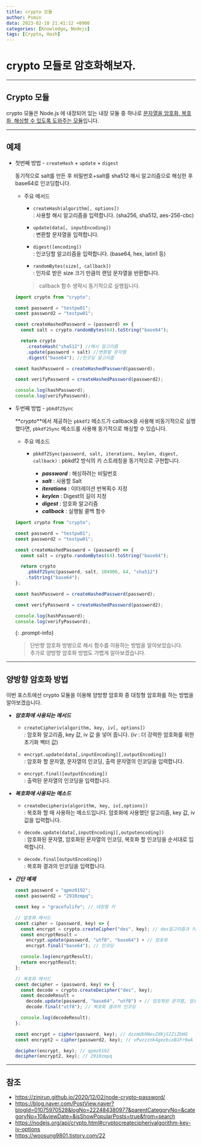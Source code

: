 ```yaml
---
title: crypto 모듈
author: Psmin
data: 2023-02-10 21:41:12 +0900
categories: [Knowledge, Nodejs]
tags: [Crypto, Hash]
---
```


# crypto 모듈로 암호화해보자.

---

## Crypto 모듈

crypto 모듈은 Node.js 에 내장되어 있는 내장 모듈 중 하나로 <u>문자열을 암호화, 복호화, 해싱할 수 있도록 도와주는 모듈</u>입니다.

---

## 예제

- 첫번째 방법 - `createHash` + `update` + `digest`

  동기적으로 salt를 만든 후 비밀번호+salt를 sha512 해시 알고리즘으로 해싱한 후 base64로 인코딩합니다.

  - 주요 메서드

    - `createHash(algorithm[, options])`  
      : 사용할 해시 알고리즘을 입력합니다. (sha256, sha512, aes-256-cbc)

    - `update(data[, inputEncoding])`  
      : 변환할 문자열을 입력합니다.

    - `digest([encoding])`  
      : 인코딩할 알고리즘을 입력합니다. (base64, hex, latin1 등)

    - `randomBytes(size[, callback])`  
      : 인자로 받은 size 크기 만큼의 랜덤 문자열을 반환합니다.

    > callback 함수 생략시 동기적으로 실행됩니다.

  ```js
  import crypto from "crypto";

  const password = "testpw01";
  const password2 = "testpw01";

  const createHashedPassword = (password) => {
    const salt = crypto.randomBytes(64).toString("base64");

    return crypto
      .createHash("sha512") //해시 알고리즘
      .update(password + salt) //변환할 문자열
      .digest("base64"); //인코딩 알고리즘

  const hashPassword = createHashedPassword(password);

  const verifyPassword = createHashedPassword(password2);

  console.log(hashPassword);
  console.log(verifyPassword);

  ```

- 두번째 방법 - `pbkdf2Sync`

  **_crypto_**에서 제공하는 `pbkdf2` 메소드가 callback을 사용해 비동기적으로 실행했다면, `pbkdf2Sync` 메소드를 사용해 동기적으로 해싱할 수 있습니다.

  - 주요 메소드

    - `pbkdf2Sync(password, salt, iterations, keylen, digest, callback)`
      : pbkdf2 방식의 키 스트레칭을 동기적으로 구현합니다.

      - **_password_** : 해싱하려는 비밀번호
      - **_salt_** : 사용할 Salt
      - **_iterations_** : 이터레이션 반복획수 지정
      - **_keylen_** : Digest의 길이 지정
      - **_digest_** : 암호화 알고리즘
      - **_callback_** : 실행될 콜백 함수

  ```js
  import crypto from "crypto";

  const password = "testpw01";
  const password2 = "testpw01";

  const createHashedPassword = (password) => {
    const salt = crypto.randomBytes(64).toString("base64");

    return crypto
      .pbkdf2Sync(password, salt, 104906, 64, "sha512")
      .toString("base64");
  };

  const hashPassword = createHashedPassword(password);

  const verifyPassword = createHashedPassword(password2);

  console.log(hashPassword);
  console.log(verifyPassword);
  ```

  {: .prompt-info}

  > 단반향 암호화 방벙으로 해시 함수를 이용하는 방법을 알아보았습니다.  
  > 추가로 양방향 암호화 방법도 가볍게 알아보겠습니다.

---

## 양방향 암호화 방법

이번 포스트에선 crypto 모듈을 이용해 양방향 암호화 중 대칭형 암호화를 하는 방법을 알아보겠습니다.

- **_암호화에 사용되는 메서드_**

  - `createCipheriv(algorithm, key, iv[, options])`  
    : 암호화 알고리즘, key 값, iv 값 을 넣어 줍니다. (iv : 더 강력한 암호화를 위한 초기화 벡터 값)

  - `encrypt.update(data[,inputEncoding][,outputEncoding])`  
    : 암호화 할 문자열, 문자열의 인코딩, 출력 문자열의 인코딩을 입력합니다.

  - `encrypt.final([outputEncoding])`  
    : 출력된 문자열의 인코딩을 입력합니다.

- **_복호화에 사용되는 메소드_**

  - `createDecipheriv(algorithm, key, iv[,options])`  
    : 복호화 할 때 사용하는 메소드입니다. 암호화에 사용했던 알고리즘, key 값, iv 값을 입력합니다.

  - `decode.update(data[,inputEncoding][,outputencoding])`  
    : 암호화된 문자열, 암호화된 문자열의 인코딩, 복호화 할 인코딩을 순서대로 입력합니다.

  - `decode.final[outputEncoding])`  
    : 복호화 결과의 인코딩을 입력합니다.

- **_간단 예제_**

  ```js
  const password = "qpmz0192";
  const password2 = "2910zmpq";

  const key = "gracefulife"; // 대칭형 키

  // 암호화 메서드
  const cipher = (password, key) => {
    const encrypt = crypto.createCipher("des", key); // des알고리즘과 키를 설정
    const encryptResult =
      encrypt.update(password, "utf8", "base64") + // 암호화
      encrypt.final("base64"); // 인코딩

    console.log(encryptResult);
    return encryptResult;
  };

  // 복호화 메서드
  const decipher = (password, key) => {
    const decode = crypto.createDecipher("des", key);
    const decodeResult =
      decode.update(password, "base64", "utf8") + // 암호화된 문자열, 암호화 했던 인코딩 종류, 복호화 할 인코딩 종류 설정
      decode.final("utf8"); // 복호화 결과의 인코딩

    console.log(decodeResult);
  };

  const encrypt = cipher(password, key); // dzzmUb9NevZXKjSIZiZbHQ
  const encrypt2 = cipher(password2, key); // vPwzzznk4gezbixB1Fr9wA

  decipher(encrypt, key); // qpmz0192
  decipher(encrypt2, key); // 2910zmpq
  ```

---

## 참조

- <https://zinirun.github.io/2020/12/02/node-crypto-password/>
- <https://blog.naver.com/PostView.naver?blogId=01075970528&logNo=222484380977&parentCategoryNo=&categoryNo=10&viewDate=&isShowPopularPosts=true&from=search>
- <https://nodejs.org/api/crypto.html#cryptocreatecipherivalgorithm-key-iv-options>
- <https://woosung9801.tistory.com/22>
